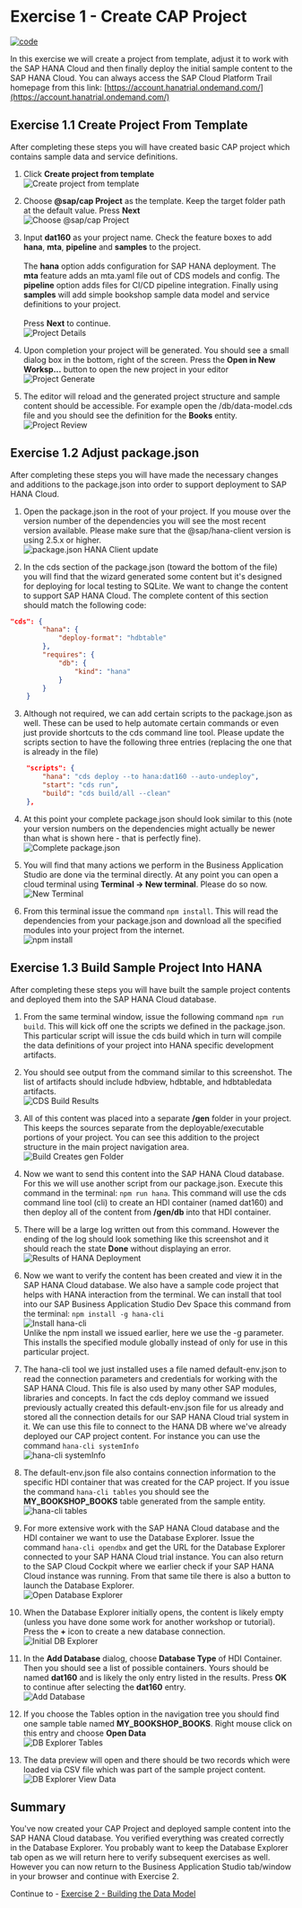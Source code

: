 # Exercise 1 - Create CAP Project

[![code](https://flat.badgen.net/badge/code/available/green?icon=github)](./code/)

In this exercise we will create a project from template, adjust it to work with the SAP HANA Cloud and then finally deploy the initial sample content to the SAP HANA Cloud. You can always access the SAP Cloud Platform Trail homepage from this link: [https://account.hanatrial.ondemand.com/](https://account.hanatrial.ondemand.com/)

## Exercise 1.1 Create Project From Template

After completing these steps you will have created basic CAP project which contains sample data and service definitions.

1. Click **Create project from template** </br>![Create project from template](images/create_project_from_template.png)

2. Choose **@sap/cap Project** as the template. Keep the target folder path at the default value. Press **Next**</br>![Choose @sap/cap Project](images/choose_cap_project.png)

3. Input **dat160** as your project name.  Check the feature boxes to add **hana**, **mta**, **pipeline** and **samples** to the project.  </br></br>The **hana** option adds configuration for SAP HANA deployment. The **mta** feature adds an mta.yaml file out of CDS models and config.  The **pipeline** option adds files for CI/CD pipeline integration. Finally using **samples** will add simple bookshop sample data model and service definitions to your project.  </br></br>Press **Next** to continue.</br>![Project Details](images/project_details.png)

4. Upon completion your project will be generated. You should see a small dialog box in the bottom, right of the screen. Press the **Open in New Worksp...** button to open the new project in your editor</br>![Project Generate](images/project_generated.png)

5. The editor will reload and the generated project structure and sample content should be accessible. For example open the /db/data-model.cds file and you should see the definition for the **Books** entity.</br>![Project Review](images/new_cap_project_review.png)

## Exercise 1.2 Adjust package.json

After completing these steps you will have made the necessary changes and additions to the package.json into order to support deployment to SAP HANA Cloud.

1. Open the package.json in the root of your project. If you mouse over the version number of the dependencies you will see the most recent version available.  Please make sure that the @sap/hana-client version is using 2.5.x or higher. </br>![package.json HANA Client update](images/package_json_hana_client.png)

2. In the cds section of the package.json (toward the bottom of the file) you will find that the wizard generated some content but it's designed for deploying for local testing to SQLite. We want to change the content to support SAP HANA Cloud. The complete content of this section should match the following code:

```json
"cds": {
        "hana": {
            "deploy-format": "hdbtable"
        },
        "requires": {
            "db": {
                "kind": "hana"
            }
        }
    }  
```

3. Although not required, we can add certain scripts to the package.json as well. These can be used to help automate certain commands or even just provide shortcuts to the cds command line tool.  Please update the scripts section to have the following three entries (replacing the one that is already in the file)

```json
    "scripts": {
        "hana": "cds deploy --to hana:dat160 --auto-undeploy",
        "start": "cds run",
        "build": "cds build/all --clean"
    },
```

4. At this point your complete package.json should look similar to this (note your version numbers on the dependencies might actually be newer than what is shown here - that is perfectly fine).</br>![Complete package.json](images/complete_package_json.png)

5. You will find that many actions we perform in the Business Application Studio are done via the terminal directly.  At any point you can open a cloud terminal using **Terminal -> New terminal**. Please do so now.</br>![New Terminal](images/new_terminal.png)

6. From this terminal issue the command ```npm install```.  This will read the dependencies from your package.json and download all the specified modules into your project from the internet. </br>![npm install](images/npm_install.png)

## Exercise 1.3 Build Sample Project Into HANA

After completing these steps you will have built the sample project contents and deployed them into the SAP HANA Cloud database.

1. From the same terminal window, issue the following command ```npm run build```.  This will kick off one the scripts we defined in the package.json. This particular script will issue the cds build which in turn will compile the data definitions of your project into HANA specific development artifacts.

2. You should see output from the command similar to this screenshot. The list of artifacts should include hdbview, hdbtable, and hdbtabledata artifacts.</br>![CDS Build Results](images/cds_build.png)

3. All of this content was placed into a separate **/gen** folder in your project. This keeps the sources separate from the deployable/executable portions of your project.  You can see this addition to the project structure in the main project navigation area.</br>![Build Creates gen Folder](images/gen_folder.png)

4. Now we want to send this content into the SAP HANA Cloud database.  For this we will use another script from our package.json. Execute this command in the terminal: ```npm run hana```. This command will use the cds command line tool (cli) to create an HDI container (named dat160) and then deploy all of the content from **/gen/db** into that HDI container.

5. There will be a large log written out from this command. However the ending of the log should look something like this screenshot and it should reach the state **Done** without displaying an error.</br>![Results of HANA Deployment](images/hana_deploy_results.png)

6. Now we want to verify the content has been created and view it in the SAP HANA Cloud database.  We also have a sample code project that helps with HANA interaction from the terminal.  We can install that tool into our SAP Business Application Studio Dev Space this command from the terminal: ```npm install -g hana-cli```</br>![Install hana-cli](images/install_hana_cli.png)</br>Unlike the npm install we issued earlier, here we use the -g parameter. This installs the specified module globally instead of only for use in this particular project.

7. The hana-cli tool we just installed uses a file named default-env.json to read the connection parameters and credentials for working with the SAP HANA Cloud. This file is also used by many other SAP modules, libraries and concepts. In fact the cds deploy command we issued previously actually created this default-env.json file for us already and stored all the connection details for our SAP HANA Cloud trial system in it. We can use this file to connect to the HANA DB where we've already deployed our CAP project content. For instance you can use the command ```hana-cli systemInfo``` </br>![hana-cli systemInfo](images/hana_cli_systemInfo.png)

8. The default-env.json file also contains connection information to the specific HDI container that was created for the CAP project. If you issue the command ```hana-cli tables``` you should see the **MY_BOOKSHOP_BOOKS** table generated from the sample entity.</br>![hana-cli tables](images/hana_cli_tables.png)

9. For more extensive work with the SAP HANA Cloud database and the HDI container we want to use the Database Explorer. Issue the command ```hana-cli opendbx``` and get the URL for the Database Explorer connected to your SAP HANA Cloud trial instance. You can also return to the SAP Cloud Cockpit where we earlier check if your SAP HANA Cloud instance was running. From that same tile there is also a button to launch the Database Explorer.</br>![Open Database Explorer](images/open_db_explorer.png)

10. When the Database Explorer initially opens, the content is likely empty (unless you have done some work for another workshop or tutorial).  Press the **+** icon to create a new database connection.</br>![Initial DB Explorer](images/initial_db_explorer.png)

11. In the **Add Database** dialog, choose **Database Type** of HDI Container.  Then you should see a list of possible containers.  Yours should be named **dat160** and is likely the only entry listed in the results. Press **OK** to continue after selecting the **dat160** entry.</br>![Add Database](images/dbexplorer_add_database.png)

12. If you choose the Tables option in the navigation tree you should find one sample table named **MY_BOOKSHOP_BOOKS**. Right mouse click on this entry and choose **Open Data**</br>![DB Explorer Tables](images/dbexplorer_tables.png)

13. The data preview will open and there should be two records which were loaded via CSV file which was part of the sample project content.</br>![DB Explorer View Data](images/dbexplorer_view_data.png)

## Summary

You've now created your CAP Project and deployed sample content into the SAP HANA Cloud database. You verified everything was created correctly in the Database Explorer. You probably want to keep the Database Explorer tab open as we will return here to verify subsequent exercises as well. However you can now return to the Business Application Studio tab/window in your browser and continue with Exercise 2.

Continue to - [Exercise 2 - Building the Data Model](../ex2/README.md)
